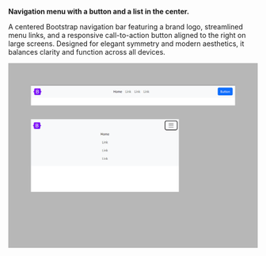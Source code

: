 **Navigation menu with a button and a list in the center.**

A centered Bootstrap navigation bar featuring a brand logo, streamlined menu links, and a responsive call-to-action button aligned to the right on large screens. Designed for elegant symmetry and modern aesthetics, it balances clarity and function across all devices.

<img src="screenshot.png" alt="webkit-pro" style="width: 800px;">

